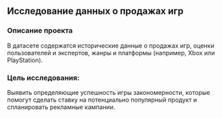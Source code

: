 ## Исследование данных о продажах игр

### Описание проекта
В датасете содержатся исторические данные о продажах игр, оценки пользователей и экспертов, жанры и платформы (например, Xbox или PlayStation).

### Цель исследования: 
Выявить определяющие успешность игры закономерности, которые помогут сделать ставку на потенциально популярный продукт и спланировать рекламные кампании.
